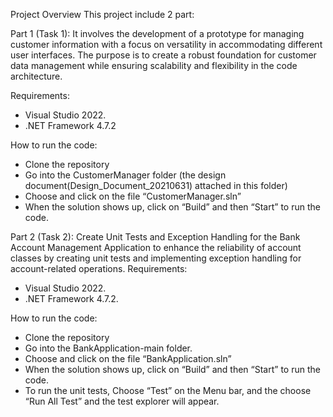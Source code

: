 Project Overview
This project include 2 part:

Part 1 (Task 1): It involves the development of a prototype for managing customer information with a focus on versatility in accommodating different user interfaces. The purpose is to create a robust foundation for customer data management while ensuring scalability and flexibility in the code architecture.

Requirements:
-	Visual Studio 2022.
-	.NET Framework 4.7.2
  
How to run the code: 
-	Clone the repository
-	Go into the CustomerManager folder (the design document(Design_Document_20210631) attached in this folder)
-	Choose and click on the file “CustomerManager.sln”
-	When the solution shows up, click on “Build” and then “Start” to run the code.

  
Part 2 (Task 2): Create Unit Tests and Exception Handling for the Bank Account Management Application to enhance the reliability of account classes by creating unit tests and implementing exception handling for account-related operations.
Requirements:
-	Visual Studio 2022.
-	.NET Framework 4.7.2.
  
How to run the code: 
-	Clone the repository
-	Go into the BankApplication-main folder.
-	Choose and click on the file “BankApplication.sln”
-	When the solution shows up, click on “Build” and then “Start” to run the code.
-	To run the unit tests, Choose “Test” on the Menu bar, and the choose “Run All Test” and the test explorer will appear.

